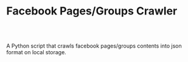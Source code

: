 <h1><b>Facebook Pages/Groups Crawler</b></h1><br><br>

A Python script that crawls facebook pages/groups contents into json format on local storage.

<br><br>

